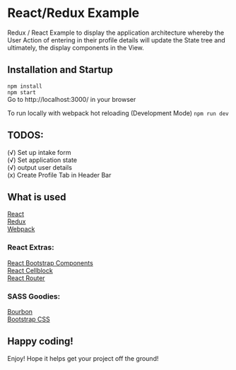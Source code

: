 # React/Redux Example
Redux / React Example to display the application architecture whereby the User Action of entering in their profile details will update the State tree and ultimately, the display components in the View.

## Installation and Startup
`npm install`<br>
`npm start`<br>
Go to http://localhost:3000/ in your browser

To run locally with webpack hot reloading (Development Mode)
`npm run dev`

## TODOS:
(√) Set up intake form<br>
(√) Set application state<br>
(√) output user details<br>
(x) Create Profile Tab in Header Bar

## What is used
[React](facebook.github.io/react/)<br>
[Redux](http://redux.js.org/)<br>
[Webpack](webpack.github.io)<br>
### React Extras:
[React Bootstrap Components](https://react-bootstrap.github.io/components)<br>
[React Cellblock](https://github.com/dowjones/react-cellblock)<br>
[React Router](https://github.com/reactjs/react-router)<br>
### SASS Goodies:
[Bourbon](http://bourbon.io/)<br>
[Bootstrap CSS](http://bourbon.io/)<br>


## Happy coding!
Enjoy! Hope it helps get your project off the ground!
